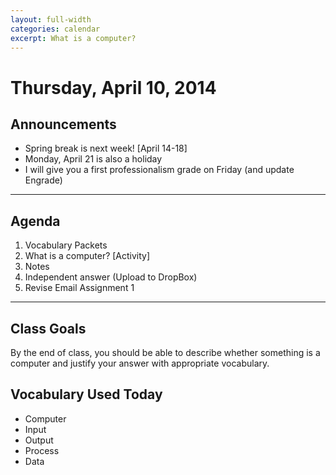 ```yaml
---
layout: full-width
categories: calendar
excerpt: What is a computer?
---
```

# Thursday, April 10, 2014 #

## Announcements ##

* Spring break is next week! [April 14-18]
* Monday, April 21 is also a holiday
* I will give you a first professionalism grade on Friday (and update Engrade)


***


## Agenda ##

1.  Vocabulary Packets
2.  What is a computer? [Activity]
3.  Notes
4.  Independent answer (Upload to DropBox)
4.  Revise Email Assignment 1


***

## Class Goals ##

By the end of class, you should be able to describe whether something is a computer and justify your answer with appropriate vocabulary.


## Vocabulary Used Today ##

- Computer
- Input
- Output
- Process
- Data


